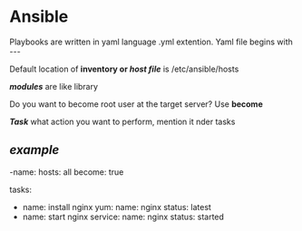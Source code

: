 # Ansible

Playbooks are written in yaml language .yml extention. Yaml file begins with ---

Default location of **inventory or _host file_** is /etc/ansible/hosts

**_modules_** are like library 

Do you want to become root user at the target server? Use **become**

**_Task_** what action you want to perform, mention it nder tasks

_example_
---
-name: <description>
 hosts: all
 become: true

 tasks:
 - name: install nginx
   yum:
     name: nginx
     status: latest
 - name: start nginx
   service:
     name: nginx
     status: started
   
   
